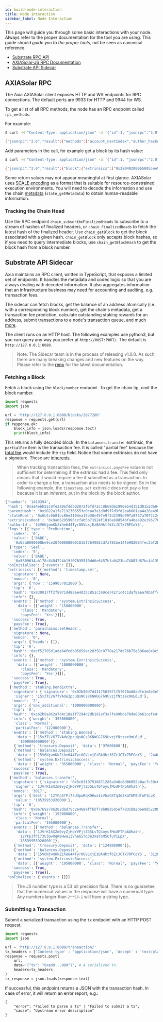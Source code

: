 ```yaml
---
id: build-node-interaction
title: Node Interaction
sidebar_label: Node Interaction
---
```


This page will guide you through some basic interactions with your node. Always refer to the proper documentation for the tool you are using. This guide should _guide you to the proper tools,_ not be seen as canonical reference.

- [Substrate RPC API](https://substrate.dev/rustdocs/latest/sc_rpc_api/index.html)
- [AXIASolar-JS RPC Documentation](https://axiasolar.js.org/api/substrate/rpc.html)
- [Substrate API Sidecar](https://github.com/axia-tech/substrate-api-sidecar)

## AXIASolar RPC

The Axia AXIASolar client exposes HTTP and WS endpoints for RPC connections. The default ports are 9933 for HTTP and 9944 for WS.

To get a list of all RPC methods, the node has an RPC endpoint called `rpc_methods`.

For example:

```bash
$ curl -H "Content-Type: application/json" -d '{"id":1, "jsonrpc":"2.0", "method": "rpc_methods"}' http://localhost:9933/

{"jsonrpc":"2.0","result":{"methods":["account_nextIndex","author_hasKey","author_hasSessionKeys","author_insertKey","author_pendingExtrinsics","author_removeExtrinsic","author_rotateKeys","author_submitAndWatchExtrinsic","author_submitExtrinsic","author_unwatchExtrinsic","chain_getBlock","chain_getBlockHash","chain_getFinalisedHead","chain_getFinalizedHead","chain_getHead","chain_getHeader","chain_getRuntimeVersion","chain_subscribeAllHeads","chain_subscribeFinalisedHeads","chain_subscribeFinalizedHeads","chain_subscribeNewHead","chain_subscribeNewHeads","chain_subscribeRuntimeVersion","chain_unsubscribeAllHeads","chain_unsubscribeFinalisedHeads","chain_unsubscribeFinalizedHeads","chain_unsubscribeNewHead","chain_unsubscribeNewHeads","chain_unsubscribeRuntimeVersion","offchain_localStorageGet","offchain_localStorageSet","payment_queryInfo","state_call","state_callAt","state_getChildKeys","state_getChildStorage","state_getChildStorageHash","state_getChildStorageSize","state_getKeys","state_getKeysPaged","state_getKeysPagedAt","state_getMetadata","state_getPairs","state_getRuntimeVersion","state_getStorage","state_getStorageAt","state_getStorageHash","state_getStorageHashAt","state_getStorageSize","state_getStorageSizeAt","state_queryStorage","state_subscribeRuntimeVersion","state_subscribeStorage","state_unsubscribeRuntimeVersion","state_unsubscribeStorage","subscribe_newHead","system_accountNextIndex","system_addReservedPeer","system_chain","system_health","system_name","system_networkState","system_nodeRoles","system_peers","system_properties","system_removeReservedPeer","system_version","unsubscribe_newHead"],"version":1},"id":1}
```

Add parameters in the call, for example get a block by its hash value:

```bash
$ curl -H "Content-Type: application/json" -d '{"id":1, "jsonrpc":"2.0", "method": "chain_getBlock", "params":["0x3fa6a530850324391fde50bdf0094bdc17ee17ec84aca389b4047ef54fea0037"]}' http://localhost:9933

{"jsonrpc":"2.0","result":{"block":{"extrinsics":["0x280402000b50055ee97001","0x1004140000"],"header":{"digest":{"logs":["0x06424142453402af000000937fbd0f00000000","0x054241424501011e38401b0aab22f4d72ebc95329c3798445786b92ca1ae69366aacb6e1584851f5fcdfcc0f518df121265c343059c62ab0a34e8e88fda8578810fbe508b6f583"]},"extrinsicsRoot":"0x0e354333c062892e774898e7ff5e23bf1cdd8314755fac15079e25c1a7765f06","number":"0x16c28c","parentHash":"0xe3bf2e8f0e901c292de24d07ebc412d67224ce52a3d1ffae76dc4bd78351e8ac","stateRoot":"0xd582f0dfeb6a7c73c47db735ae82d37fbeb5bada67ee8abcd43479df0f8fc8d8"}},"justification":null},"id":1}
```

Some return values may not appear meaningful at first glance. AXIASolar uses [SCALE encoding](https://substrate.dev/docs/en/knowledgebase/advanced/codec) as a format that is suitable for resource-constrained execution environments. You will need to decode the information and use the chain [metadata](https://substrate.dev/docs/en/knowledgebase/runtime/metadata) (`state_getMetadata`) to obtain human-readable information.

### Tracking the Chain Head

Use the RPC endpoint `chain_subscribeFinalizedHeads` to subscribe to a stream of hashes of finalized headers, or `chain_FinalizedHeads` to fetch the latest hash of the finalized header. Use `chain_getBlock` to get the block associated with a given hash. `chain_getBlock` only accepts block hashes, so if you need to query intermediate blocks, use `chain_getBlockHash` to get the block hash from a block number.

## Substrate API Sidecar

Axia maintains an RPC client, written in TypeScript, that exposes a limited set of endpoints. It handles the metadata and codec logic so that you are always dealing with decoded information. It also aggregates information that an infrastructure business may need for accounting and auditing, e.g. transaction fees.

The sidecar can fetch blocks, get the balance of an address atomically (i.e., with a corresponding block number), get the chain's metadata, get a transaction fee prediction, calculate outstanding staking rewards for an address, submit transactions to a node's transaction queue, and [much more](https://github.com/axia-tech/substrate-api-sidecar#available-paths).

The client runs on an HTTP host. The following examples use python3, but you can query any way you prefer at `http://HOST:PORT/`. The default is `http://127.0.0.1:8080`.

> Note: The Sidecar team is in the process of releasing v1.0.0. As such, there are many breaking changes and new features on the way. Please refer to the [repo](https://github.com/axia-tech/substrate-api-sidecar) for the latest documentation.

### Fetching a Block

Fetch a block using the `block/number` endpoint. To get the chain tip, omit the block number.

```python
import requests
import json

url = 'http://127.0.0.1:8080/blocks/2077200'
response = requests.get(url)
if response.ok:
    block_info = json.loads(response.text)
    print(block_info)
```

This returns a fully decoded block. In the `balances.transfer` extrinsic, the `partialFee` item is the transaction fee. It is called "partial fee" because the [total fee](build-protocol-info#fees) would include the `tip` field. Notice that some extrinsics do not have a signature. These are [inherents](build-protocol-info#extrinsics).

> When tracking transaction fees, the `extrinsics.paysFee` value is not sufficient for determining if the extrinsic had a fee. This field only means that it would require a fee if submitted as a transaction. In order to charge a fee, a transaction also needs to be signed. So in the following example, the `timestamp.set` extrinsic does not pay a fee because it is an _inherent,_ put in the block by the block author.

```python
{'number': '1419394',
 'hash': '0xaa4ebb82c0fe2a0afddb02872f6fd72cc9b68de1990e54d351d8152da040681e',
 'parentHash': '0x9022a1fe7192366553c0caa3e1d0d9f7d9fd2eab601ea4a26e49ba66375fb735',
 'stateRoot': '0x6b4c0b81bc86e3104ea15b38e457e9f2d2395d997a8737a7072c2c1b2aa057ce',
 'extrinsicsRoot': '0x9a66295996ccfab5b71924f1816a68854bfa4bae92e196770235b8c5ebf67f8a',
 'authorId': '15V6NjwmKkZihe644Tyr8GVLxjEzBAHktf6ZcJCTx7RPCoYS',
 'logs': [{'type': 'PreRuntime',
   'index': '6',
   'value': ['BABE',
    '0x03a0000000be9ce20f000000001815f7649023d7af85be14fe902084fec2bf2bc10175b6c49f5fd37556b58f7b128e4c1de5d4b6df0ef5bcd817b8c2337a381b9e15bdb3b9a831a1308cf797091484ae9f861b7978852164dd018b4dddd6ef7e438a8d2d9b5644567ebec9700d']},
  {'type': 'Seal',
   'index': '5',
   'value': ['BABE',
    '0x5809634ab178c8484724b19f07035510dd6e6457bfa0423ba74887d67bc4b135713d926a93d62e76950f31750aabd57f93065b6fad273fb77e84b3185645a58d']}],
 'onInitialize': {'events': []},
 'extrinsics': [{'method': 'timestamp.set',
   'signature': None,
   'nonce': '0',
   'args': {'now': '1599057012000'},
   'tip': '0',
   'hash': '0x830017ff2f8971d488ae4d35c851c389ce74271c4c1daf8aea70baffda018a0b',
   'info': {},
   'events': [{'method': 'system.ExtrinsicSuccess',
     'data': [{'weight': '158000000',
       'class': 'Mandatory',
       'paysFee': 'Yes'}]}],
   'success': True,
   'paysFee': True},
  {'method': 'parachains.setHeads',
   'signature': None,
   'nonce': '0',
   'args': {'heads': []},
   'tip': '0',
   'hash': '0xcf52705d1ade64fc0b05859ac28358c0770a217dd76b75e586ae848c56ae810d',
   'info': {},
   'events': [{'method': 'system.ExtrinsicSuccess',
     'data': [{'weight': '1000000000',
       'class': 'Mandatory',
       'paysFee': 'Yes'}]}],
   'success': True,
   'paysFee': True},
  {'method': 'staking.bondExtra',
   'signature': {'signature': '0x92b50d7d4317503971f5f670a88adfe1e8e3e5aa4ba62c1d8792590abfd4805dad8ac8d442af8610236af7c3c48269d9487584486dca684dd6b89aed4c7f3d83',
    'signer': '15x3TLV67TVAde2pcuQsNCs8KNWGG769UvzjfNtzex9mL6Ld'},
   'nonce': '2',
   'args': {'max_additional': '1000000000000'},
   'tip': '0',
   'hash': '0xab2b0a862a7d4c18a1f7294d2db181af3a7fe00bde70de88b61cefe4f9f74012',
   'info': {'weight': '355000000',
    'class': 'Normal',
    'partialFee': '122000000'},
   'events': [{'method': 'staking.Bonded',
     'data': ['15x3TLV67TVAde2pcuQsNCs8KNWGG769UvzjfNtzex9mL6Ld',
      '1000000000000']},
    {'method': 'treasury.Deposit', 'data': ['97600000']},
    {'method': 'balances.Deposit',
     'data': ['15V6NjwmKkZihe644Tyr8GVLxjEzBAHktf6ZcJCTx7RPCoYS', '24400000']},
    {'method': 'system.ExtrinsicSuccess',
     'data': [{'weight': '355000000', 'class': 'Normal', 'paysFee': 'Yes'}]}],
   'success': True,
   'paysFee': True},
  {'method': 'balances.transfer',
   'signature': {'signature': '0x5c63107916871286a946c8d06052a0ac7c50c6a052c5a9dee87f26dce3dac64a18f24cf07a4de69dc56733ad9e0a2aa5b95a11428203ed32603c22544369d902',
    'signer': '1JVrK16XZm9vyZjHoYVPjtZ35LvTQ4oyufMoUFTFpAUhath'},
   'nonce': '3017',
   'args': {'dest': '12YFp3fPi73U3pwRqK9Hwa1iVhaGSTq3e3XaTbM5UfuP1LpX',
    'value': '18539953920000'},
   'tip': '0',
   'hash': '0x0e7692706202dad75c2a468aff6bf78b88d505ef7031b82b6e9d5220817f082b',
   'info': {'weight': '195000000',
    'class': 'Normal',
    'partialFee': '156000000'},
   'events': [{'method': 'balances.Transfer',
     'data': ['1JVrK16XZm9vyZjHoYVPjtZ35LvTQ4oyufMoUFTFpAUhath',
      '12YFp3fPi73U3pwRqK9Hwa1iVhaGSTq3e3XaTbM5UfuP1LpX',
      '18539953920000']},
    {'method': 'treasury.Deposit', 'data': ['124800000']},
    {'method': 'balances.Deposit',
     'data': ['15V6NjwmKkZihe644Tyr8GVLxjEzBAHktf6ZcJCTx7RPCoYS', '31200000']},
    {'method': 'system.ExtrinsicSuccess',
     'data': [{'weight': '195000000', 'class': 'Normal', 'paysFee': 'Yes'}]}],
   'success': True,
   'paysFee': True}],
 'onFinalize': {'events': []}}
```

> The JS number type is a 53 bit precision float. There is no guarantee that the numerical values in the response will have a numerical type. Any numbers larger than `2**53-1` will have a string type.

### Submitting a Transaction

Submit a serialized transaction using the `tx` endpoint with an HTTP POST request.

```python
import requests
import json

url = 'http://127.0.0.1:8080/transaction/'
tx_headers = {'Content-type' : 'application/json', 'Accept' : 'text/plain'}
response = requests.post(
    url,
    data='{"tx": "0xed0...000"}', # A serialized tx.
    headers=tx_headers
)
tx_response = json.loads(response.text)
```

If successful, this endpoint returns a JSON with the transaction hash. In case of error, it will return an error report, e.g.:

```
{
    "error": "Failed to parse a tx" | "Failed to submit a tx",
    "cause": "Upstream error description"
}
```
